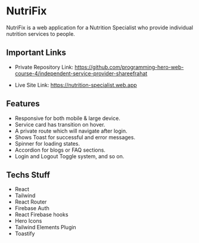 # NutriFix

  <p>NutriFix  is a web application for a Nutrition Specialist who provide individual nutrition services to people.</p>

## Important Links

- Private Repository Link: https://github.com/programming-hero-web-course-4/independent-service-provider-shareefrahat

- Live Site Link: https://nutrition-specialist.web.app

## Features

- Responsive for both mobile & large device.
- Service card has transition on hover.
- A private route which will navigate after login.
- Shows Toast for successful and error messages.
- Spinner for loading states.
- Accordion for blogs or FAQ sections.
- Login and Logout Toggle system, and so on.

## Techs Stuff

- React
- Tailwind
- React Router
- Firebase Auth
- React Firebase hooks
- Hero Icons
- Tailwind Elements Plugin
- Toastify
